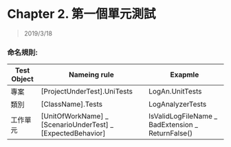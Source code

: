 # Chapter 2. 第一個單元測試
> 2019/3/18 


### 命名規則:
|Test Object| Nameing rule | Exapmle |
|------| ------ | ------ |
|專案| [ProjectUnderTest].UniTests | LogAn.UnitTests |
|類別| [ClassName].Tests | LogAnalyzerTests|
|工作單元| [UnitOfWorkName] _ [ScenarioUnderTest] _ [ExpectedBehavior]| IsValidLogFileName _ BadExtension _ ReturnFalse()|

